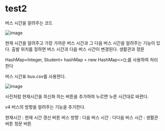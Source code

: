 # test2

버스 시간을 알려주는 코드

![image](https://github.com/user-attachments/assets/7d2cfa27-8498-4377-8831-32d5dc76cbe7)

현재 시간을 알려주고 가장 가까운 버스 시간과 그 다음 버스 시간을 알려주는 기능이 있다.
출발 위치를 정하면 버스 시간과 다음 버스 시간이 변경된다.
생활관과 정문

HashMap<Integer, Student> hashMap = new HashMap<>();를 사용하여 처리한다

버스 시간표 bus.csv를 사용한다.

![image](https://github.com/user-attachments/assets/2c4088f3-fded-45bd-a2e1-6b7d86bcd212)

사진처럼 현재시간을 최신화 하는 버튼을 추가하여 누르면 누른 시간대로 바뀐다.

v4
버스의 방향을 알려주는 기능을 추가한다.

현재시간 :
현재 시간 갱신 버튼
버스 방향 :
다음 버스 시간 :
다다음 버스 시간 :
생활관 버튼
정문 버튼
